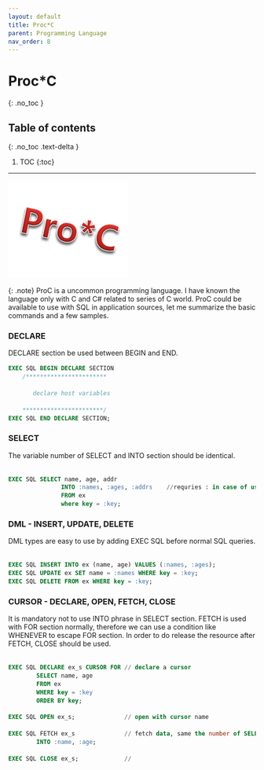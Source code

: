 ```yaml
---
layout: default
title: Proc*C
parent: Programming Language
nav_order: 8
---
```


# Proc*C
{: .no_toc }

## Table of contents
{: .no_toc .text-delta }

1. TOC
{:toc}

---
 

 


![example](/assets/images/proc.png)

{: .note}
ProC is a uncommon programming language. I have known the language only with C and C# related to series of C world. ProC could be available to use with SQL in application sources, let me summarize the basic commands and a few samples.

 
 
### DECLARE
DECLARE section be used between BEGIN and END.

```sql
EXEC SQL BEGIN DECLARE SECTION
    /***********************

       declare host variables                                     

    ***********************/ 
EXEC SQL END DECLARE SECTION;

```

### SELECT
The variable number of SELECT and INTO section should be identical.

```sql

EXEC SQL SELECT name, age, addr
               INTO :names, :ages, :addrs    //requries : in case of using SELECT
               FROM ex
               where key = :key;

```


### DML - INSERT, UPDATE, DELETE
DML types are easy to use by adding EXEC SQL before normal SQL queries.


```sql

EXEC SQL INSERT INTO ex (name, age) VALUES (:names, :ages);
EXEC SQL UPDATE ex SET name = :names WHERE key = :key;
EXEC SQL DELETE FROM ex WHERE key = :key;

```

### CURSOR - DECLARE, OPEN, FETCH, CLOSE
It is mandatory not to use INTO phrase in SELECT section. FETCH is used with FOR section normally, therefore we can use a condition like WHENEVER to escape FOR section. In order to do release the resource after FETCH, CLOSE should be used.

```sql

EXEC SQL DECLARE ex_s CURSOR FOR // declare a cursor
        SELECT name, age
        FROM ex
        WHERE key = :key
        ORDER BY key;

EXEC SQL OPEN ex_s;              // open with cursor name

EXEC SQL FETCH ex_s              // fetch data, same the number of SELECT and FETCH INTO phrase
        INTO :name, :age;

EXEC SQL CLOSE ex_s;             // 

```





 